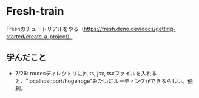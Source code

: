 # Fresh-train
Freshのチュートリアルをやる（https://fresh.deno.dev/docs/getting-started/create-a-project）

## 学んだこと
- 7/26: routesディレクトリにjs, ts, jsx, tsxファイルを入れると、"localhost:port/hogehoge"みたいにルーティングができるらしい。便利。